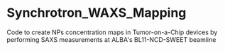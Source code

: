 # Synchrotron_WAXS_Mapping
Code to create NPs concentration maps in Tumor-on-a-Chip devices by performing SAXS measurements at ALBA's BL11-NCD-SWEET beamline 

